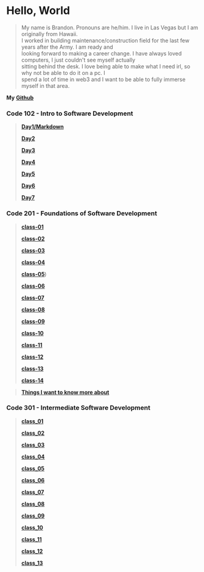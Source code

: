 
# Hello, World

> My name is Brandon. Pronouns are he/him. I live in Las Vegas but I am originally from Hawaii.  
I worked in building maintenance/construction field for the last few years after the Army. I am ready and  
looking forward to making a career change. I have always loved computers, I just couldn't see myself actually  
sitting behind the desk. I love being able to make what I need irl, so why not be able to do it on a pc. I  
spend a lot of time in web3 and I want to be able to fully immerse myself in that area.


**My** [**Github**](https://brandomoki.github.io/reading-notes/)

### Code 102 - Intro to Software Development

> [**Day1/Markdown**](102-notes/markdown.md)
>
> [**Day2**](102-notes/Day2.md)
>
> [**Day3**](102-notes/Day3.md)
>
> [**Day4**](102-notes/html.md)
>
> [**Day5**](102-notes/css.md)
>
> [**Day6**](102-notes/js.md)
>
> [**Day7**](102-notes/programmingWithJS.md)

### Code 201 - Foundations of Software Development
> [**class-01**](201-notes/class-01.md)
>
> [**class-02**](201-notes/class-02.md)
>
> [**class-03**](201-notes/class-03.md)
>
> [**class-04**](201-notes/class-04.md)
>
> [**class-05**](201-notes/class-05.md))
>
> [**class-06**](201-notes/class-06.md)
>
> [**class-07**](201-notes/clas-07.md)
>
> [**class-08**](201-notes/class-08.md)
>
> [**class-09**](201-notes/class-09.md)
>
> [**class-10**](201-notes/class-10.md)
>
> [**class-11**](201-notes/class-11.md)
>
> [**class-12**](201-notes/class-12.md)
>
> [**class-13**](201-notes/class-13.md)
>
>[**class-14**](201-notes/class-14a.md)

> [**Things I want to know more about**]()


### Code 301 - Intermediate Software Development
> [**class_01**](301-Notes/day-01.md)
>
> [**class_02**](301-Notes/day_02.md)
>
> [**class_03**](301-Notes/day_03.md)
>
> [**class_04**](301-Notes/day_04.md)
>
> [**class_05**](301-Notes/day_05.md)
>
> [**class_06**](301-Notes/day_06.md)
>
> [**class_07**](301-Notes/day_07.md)
>
> [**class_08**]()
>
> [**class_09**]()
>
> [**class_10**]()
>
> [**class_11**]()
>
> [**class_12**]()
>
> [**class_13**]()